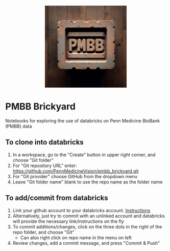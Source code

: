 <p align="center"><img src="graphics/pmbb_brick.jpeg" alt="PMBB Brick" width="256" /></p>

# PMBB Brickyard
Notebooks for exploring the use of databricks on Penn Medicine BioBank (PMBB) data

## To clone into databricks
1. In a workspace, go to the "Create" button in upper right corner, and choose "Git folder"
2. For "Git repository URL" enter: https://github.com/PennMedicineVision/pmbb_brickyard.git
3. For "Git provider" choose GitHub from the dropdown menu
4. Leave "Git folder name" blank to use the repo name as the folder name

## To add/commit from databricks
1. Link your github account to your databricks account. [Instructions](https://docs.databricks.com/en/repos/get-access-tokens-from-git-provider.html)
2. Alternatively, just try to commit with an unlinked account and databricks will provide the necessary link/instructions on the fly
3. To commit additions/changes, click on the three dots in the right of the repo folder, and choose "Git"
   * Can also right click on repo name in the menu on left
5. Review changes, add a commit message, and press "Commit & Push"
